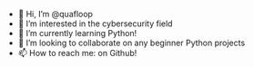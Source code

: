 - 👋 Hi, I’m @quafloop
- 👀 I’m interested in the cybersecurity field
- 🌱 I’m currently learning Python!
- 💞️ I’m looking to collaborate on any beginner Python projects
- 📫 How to reach me: on Github!

<!---
quafloop/quafloop is a ✨ special ✨ repository because its `README.md` (this file) appears on your GitHub profile.
You can click the Preview link to take a look at your changes.
--->
